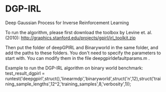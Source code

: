 # DGP-IRL
Deep Gaussian Process for Inverse Reinforcement Learning

To run the algorithm, please first download the toolbox by Levine et. al. (2010):
http://graphics.stanford.edu/projects/gpirl/irl_toolkit.zip

Then put the folder of deepGPIRL and Binaryworld in the same folder, and add the paths to these folders. You don't need to specify the parameters to start with. You can modify them in the file deepgpirldefaultparams.m .

Example to run the DGP-IRL algorithm on binary world benchmark:
test_result_dgpirl = runtest('deepgpirl',struct(),'linearmdp','binaryworld',struct('n',12),struct('training_sample_lengths',12^2,'training_samples',8,'verbosity',1));
